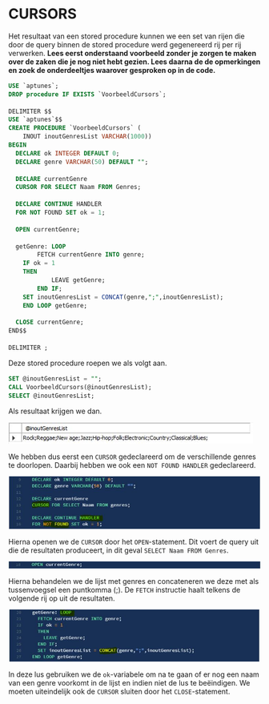 # CURSORS

Het resultaat van een stored procedure kunnen we een set van rijen die door de query binnen de stored procedure werd gegenereerd rij per rij verwerken. **Lees eerst onderstaand voorbeeld zonder je zorgen te maken over de zaken die je nog niet hebt gezien. Lees daarna de de opmerkingen en zoek de onderdeeltjes waarover gesproken op in de code.**

```sql
USE `aptunes`;
DROP procedure IF EXISTS `VoorbeeldCursors`;

DELIMITER $$
USE `aptunes`$$
CREATE PROCEDURE `VoorbeeldCursors` (
	INOUT inoutGenresList VARCHAR(1000))
BEGIN
  DECLARE ok INTEGER DEFAULT 0;
  DECLARE genre VARCHAR(50) DEFAULT "";
    
  DECLARE currentGenre
  CURSOR FOR SELECT Naam FROM Genres;
    
  DECLARE CONTINUE HANDLER
  FOR NOT FOUND SET ok = 1;
    
  OPEN currentGenre;
    
  getGenre: LOOP
		FETCH currentGenre INTO genre;
    IF ok = 1
    THEN
			LEAVE getGenre;
		END IF;
    SET inoutGenresList = CONCAT(genre,";",inoutGenresList);
	END LOOP getGenre;
    
  CLOSE currentGenre;
END$$

DELIMITER ;
```

Deze stored procedure roepen we als volgt aan.

```sql
SET @inoutGenresList = "";
CALL VoorbeeldCursors(@inoutGenresList);
SELECT @inoutGenresList;
```

Als resultaat krijgen we dan.

![](../../.gitbook/assets/sp_cursors1.JPG)

We hebben dus eerst een `CURSOR` gedeclareerd om de verschillende genres te doorlopen. Daarbij hebben we ook een `NOT FOUND HANDLER` gedeclareerd. 

![](../../.gitbook/assets/sp_cursors2.JPG)

Hierna openen we de `CURSOR` door het `OPEN`-statement. Dit voert de query uit die de resultaten produceert, in dit geval `SELECT Naam FROM Genres`.

![](../../.gitbook/assets/sp_cursors3.JPG)

Hierna behandelen we de lijst met genres en concateneren we deze met als tussenvoegsel een puntkomma \(;\). De `FETCH` instructie haalt telkens de volgende rij op uit de resultaten.

![](../../.gitbook/assets/sp_cursors4.JPG)

In deze lus gebruiken we de `ok`-variabele om na te gaan of er nog een naam van een genre voorkomt in de lijst en indien niet de lus te beëindigen. We moeten uiteindelijk ook de `CURSOR` sluiten door het `CLOSE`-statement. 

